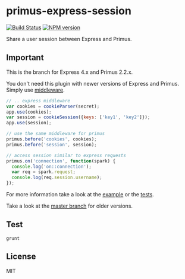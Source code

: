 # primus-express-session

[![Build Status](https://travis-ci.org/zemirco/primus-express-session.svg?branch=express_4.x)](https://travis-ci.org/zemirco/primus-express-session) [![NPM version](https://badge.fury.io/js/primus-express-session.svg)](http://badge.fury.io/js/primus-express-session)

Share a user session between Express and Primus.

## Important

This is the branch for Express 4.x and Primus 2.2.x.

You don't need this plugin with newer versions of Express and Primus. Simply use
[middleware](https://github.com/primus/primus#middleware).

```js
// .. express middleware
var cookies = cookieParser(secret);
app.use(cookies);
var session = cookieSession({keys: ['key1', 'key2']});
app.use(session);

// use the same middleware for primus
primus.before('cookies', cookies);
primus.before('session', session);

// access session similar to express requests
primus.on('connection', function(spark) {
  console.log('on::connection');
  var req = spark.request;
  console.log(req.session.username);
});
```

For more information take a look at the
[example](https://github.com/zemirco/primus-express-session/blob/express_4.x/example/app.js)
or the
[tests](https://github.com/zemirco/primus-express-session/blob/express_4.x/test/test.js).

Take a look at the
[master branch](https://github.com/zemirco/primus-express-session/tree/master)
for older versions.

## Test

`grunt`

## License

MIT
